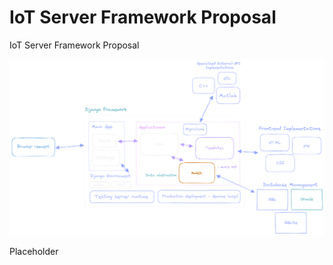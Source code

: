 #   IoT Server Framework Proposal

IoT Server Framework Proposal

![Alt text](images/Untitled-2023-03-07-1322.png)

Placeholder
